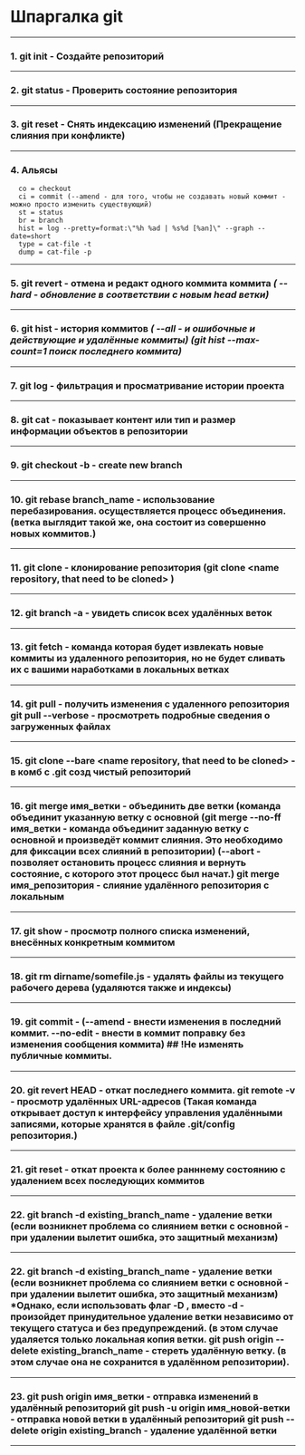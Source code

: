 # Шпаргалка git
____


### 1.  **git init** - Создайте репозиторий 

____


### 2.  **git status** - Проверить состояние репозитория

____


### 3.   **git reset** - Cнять индексацию изменений (Прекращение слияния при конфликте)

____


### 4. Альясы 
      co = checkout  
      ci = commit (--amend - для того, чтобы не создавать новый коммит - можно просто изменить существующий)
      st = status
      br = branch
      hist = log --pretty=format:\"%h %ad | %s%d [%an]\" --graph --date=short
      type = cat-file -t
      dump = cat-file -p
      
____


### 5.  **git revert** - отмена и редакт одного коммита коммита _( **--hard** - обновление в соответствии с новым head ветки)_

____


### 6.  **git hist** - история коммитов _( **--all** - и ошибочные и действующие и удалённые коммиты) (**git hist --max-count=1** поиск последнего коммита)_

____


### 7.  **git log** - фильтрация и просматривание истории проекта

____


### 8.  **git cat** - показывает контент или тип и размер информации объектов в репозитории

____


### 9.  **git checkout -b** - create new branch

____


### 10. **git rebase branch_name**  -  использование перебазирования. осуществляется процесс объединения. (ветка выглядит такой же, она состоит из совершенно новых коммитов.)

____


### 11. **git clone** - клонирование репозитория (**git clone <name repository, that need to be cloned> <name new cloned repository>**)

____


### 12. **git branch -a**  - увидеть список всех удалённых веток
     
____
     
     
### 13. **git fetch** - команда которая  будет извлекать новые коммиты из удаленного репозитория, но не будет сливать их с вашими наработками в локальных ветках
     
     
____
     
     
### 14.  **git pull** - получить изменения с удаленного репозитория **git pull --verbose** - просмотреть подробные сведения о загруженных файлах
      
____
     
     
### 15. **git clone --bare <name repository, that need to be cloned> <name new cloned repository>** - в комб с .git созд чистый репозиторий
     
____
     
     
### 16. **git merge имя_ветки** - объединить две ветки (команда объединит указанную ветку с основной (**git merge --no-ff имя_ветки**  -  команда объединит заданную ветку с основной и произведёт коммит слияния. Это необходимо для фиксации всех слияний в репозитории) (**--abort**  -  позволяет остановить процесс слияния и вернуть состояние, с которого этот процесс был начат.) **git merge имя_репозитория** -  слияние удалённого репозитория с локальным
     
____
      
      
### 17. **git show <commit id>** - просмотр полного списка изменений, внесённых конкретным коммитом
      
____
          
      
### 18. **git rm dirname/somefile.js** - удалять файлы из текущего рабочего дерева (удаляются также и индексы)
      
____
      
      
### 19. **git commit** - (**--amend** - внести изменения в последний коммит. **--no-edit** - внести в коммит поправку без изменения сообщения коммита) ## !Не изменять публичные коммиты. 
      
____

      
### 20. **git revert HEAD** - откат последнего коммита. **git remote -v** - просмотр удалённых URL-адресов (Такая команда открывает доступ к интерфейсу управления удалёнными записями, которые хранятся в файле .git/config репозитория.)
      
____
      
      
### 21. **git reset** - откат проекта к более ранннему состоянию с удалением всех последующих коммитов
      
____
      
      
### 22. **git branch -d existing_branch_name** - удаление ветки (если возникнет проблема со слиянием ветки с основной - при удалении вылетит ошибка, это защитный механизм)

      
____
      
      
### 22. **git branch -d existing_branch_name** - удаление ветки (если возникнет проблема со слиянием ветки с основной - при удалении вылетит ошибка, это защитный механизм) *Однако, если использовать флаг -D , вместо -d - произойдет принудительное удаление ветки независимо от текущего статуса и без предупреждений. (в этом случае          удаляется только локальная копия ветки. **git push origin --delete existing_branch_name**  - стереть удалённую ветку. (в этом случае она не сохранится в удалённом репозитории).

      
____

      
### 23. **git push origin имя_ветки**  -  отправка изменений в удалённый репозиторий **git push -u origin имя_новой-ветки** - отправка новой ветки в удалённый репозиторий **git push --delete origin existing_branch**  -  удаление удалённой ветки
      
____

